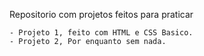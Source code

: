 Repositorio com projetos feitos para praticar

	- Projeto 1, feito com HTML e CSS Basico.
	- Projeto 2, Por enquanto sem nada.


